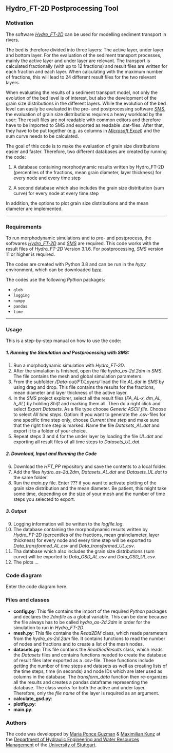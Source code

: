 ## Hydro_FT-2D Postprocessing Tool

### Motivation
The software [*Hydro_FT-2D*](https://www.hydrotec.de/software/hydro-as-2d/hydro_ft-2d-transportprozesse/) 
can be used for modelling sediment transport in rivers. 

The bed is therefore divided into three layers:
The active layer, under layer and bottom layer. For the evaluation of the sediment transport processes,
mainly the active layer and under layer are relevant. The transport is calculated fractionally (with up to
12 fractions) and result files are written for each fraction and each layer. When calculating with the
maximum number of fractions, this will lead to 24 different result files for the two relevant layers. 

When evaluating the results of a sediment transport model, not only the evolution of the bed level is of interest,
but also the development of the grain size distributions in the different layers. While the evolution of the bed 
level can easily be evaluated in the pre- and postprocessing software 
[*SMS*](https://www.aquaveo.com/software/sms-surface-water-modeling-system-introduction), the evaluation of grain
size distributions requires a heavy workload by the user: The result files are not readable with common editors 
and therefore have to be imported to SMS and exported as readable .dat-files. After that, they have to be put 
together (e.g. as columns in [*Microsoft Excel*](https://www.microsoft.com/de-de/microsoft-365/excel)) 
and the sum curve needs to be calculated.

The goal of this code is to make the evaluation of grain size distributions easier and faster. Therefore, 
two different databases are created by running the code:

1) A database containing morphodynamic results written by Hydro_FT-2D (percentiles of the fractions, mean grain
diameter, layer thickness) for every node and every time step

2) A second database which also includes the grain size distribution (sum curve) for every node at every time step

In addition, the options to plot grain size distributions and the mean diameter are implemented.

***

### Requirements

To run morphodynamic simulations and to pre- and postprocess, the softwares 
[*Hydro_FT-2D*](https://www.hydrotec.de/software/hydro-as-2d/hydro_ft-2d-transportprozesse/)
and [*SMS*](https://www.aquaveo.com/software/sms-surface-water-modeling-system-introduction) 
are required. This code works with the result files of *Hydro_FT-2D* Version 3.1.6. 
For postprocessing, *SMS* version 11 or higher is required.

The codes are created with Python 3.8 and can be run in the *hypy* environment, which can be downloaded 
[*here*](https://hydro-informatics.github.io/hypy_install.html#conda-env).

The codes use the following *Python* packages:
 - `glob`
 - `logging`
 - `numpy`
 - `pandas`
 - `time`

***

### Usage
This is a step-by-step manual on how to use the code:

##### 1. Running the Simulation and Postprocessing with SMS:
1. Run a morphodynamic simulation with *Hydro_FT-2D*.
2. After the simulation is finished, open the file *hydro_as-2d.2dm* in *SMS*.
The file contains the mesh and global simulation parameters.
3. From the subfolder */Data-out/FT/Layers/* load the file *AL.dat* in *SMS* by using 
drag and drop. This file contains the results for the fractions, mean diameter and layer thickness
of the active layer. 
4. In the *SMS* project explorer, select all the result files (*FA_AL-x, dm_AL, h_AL*) 
by holding *Shift* and marking them all. Then do a right click and select *Export Datasets*. As a file
type choose *Generic ASCII file*. Choose to select *All time steps*. Option: If you want to
generate the .csv-files for one specific time step only, choose *Current time step* and make sure
that the right time step is marked. Name the file *Datasets_AL.dat*
and export it to a folder of your choice.
5. Repeat steps 3 and 4 for the under layer by loading the file *UL.dat* and exporting all 
result files of all time steps to *Datasets_UL.dat*.

##### 2. Download, Input and Running the Code
6. Download the *HFT_PP* repository and save the contents to a local folder.
7. Add the files *hydro_as-2d.2dm*, *Datasets_AL.dat* and *Datasets_UL.dat* to 
the same folder.
8. Run the *main.py* file. Enter ??? if you want to activate plotting of the
grain size distribution and the mean diameter.
Be patient, this might take some time,
depending on the size of your mesh and the number of time steps you selected to export.

##### 3. Output
9. Logging information will be written to the *logfile.log*.
10. The database containing the morphodynamic results written by *Hydro_FT-2D* 
(percentiles of the fractions, mean graindiameter, layer thickness) for every node and
 every time step will be exported to *Data_transformed_AL.csv* and *Data_transformed_UL.csv*.
11. Tha database which also includes the grain size distributions (sum curve) will be
exported to *Data_GSD_AL.csv* and *Data_GSD_UL.csv*.
12. The plots ...

### Code diagram
Enter the code diagram here.

### Files and classes
- **config.py**: This file contains the import of the required *Python* packages and
declares the *2dmfile* as a global variable. This can be done because the file always
has to be called *hydro_as-2d.2dm* in order for the simulation to run in *Hydro_FT-2D*.
- **mesh.py**: This file contains the *Read2DM* class, which reads parameters 
from the *hydro_as-2d.2dm* file. It contains functions to read the number of nodes and fractions
and to create a list of the mesh nodes.
- **datasets.py**: This file contains the *ReadSedResults* class, which reads the *Datasets* 
files and contains functions needed to create the database of result files later exported as a 
.csv-file. These functions include getting the number of time steps and datasets as well as
creating lists of the time steps, time (in seconds) and node IDs which are later used as columns
in the database. The *transform_data* function then re-organizes all the results and creates a 
pandas dataframe representing the database. The class works for both the active and under layer. 
Therefore, only the *file name* of the layer is required as an argument.
- **calculate_gsd.py**:
- **plotfig.py**:
- **main.py**:

### Authors
The code was developped by 
[Maria Ponce Guzman](https://www.iws.uni-stuttgart.de/en/institute/team/Ponce-Guzman/)
& [Maximilian Kunz](https://www.iws.uni-stuttgart.de/institut/team/Kunz-00002/)
at the [Department of Hydraulic Engineering and Water Resources Management](https://www.iws.uni-stuttgart.de/en/lww/)
of the [University of Stuttgart](https://www.uni-stuttgart.de/en/).

